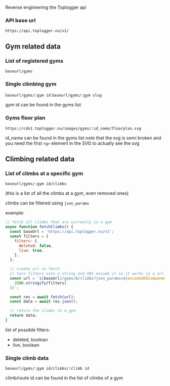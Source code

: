 Reverse engineering the Toplogger api

### API base url

`https://api.toplogger.nu/v1/`

## Gym related data

### List of registered gyms

`baseurl/gyms`

### Single climbing gym

`baseurl/gyms/:gym id`
`baseurl/gyms/:gym slug`

gym id can be found in the gyms list

### Gyms floor plan

`https://cdn1.toplogger.nu/images/gyms/:id_name/floorplan.svg`

id_name can be found in the gyms list
note that the svg is semi broken and you need the first `<g>` element in the SVG to actually see the svg

<!-- there is a chance you can't see the svg because it is very big -->

## Climbing related data

### List of climbs at a specific gym

`baseurl/gyms/:gym id/climbs`

(this is a list of all the climbs at a gym, even removed ones)

climbs can be filtered using `json_params`

example:

```js
// fetch all climbs that are currently in a gym
async function fetchClimbs() {
  const baseUrl = 'https://api.toplogger.nu/v1';
  const filters = {
    filters: {
      deleted: false,
      live: true,
    },
  };

  // create url to fetch
  // turn filters into a string and URI encode it so it works in a url
  const url = `${baseUrl}/gyms/8/climbs?json_params=${encodeURIComponent(
    JSON.stringify(filters)
  )}`;

  const res = await fetch(url);
  const data = await res.json();

  // return the climbs in a gym
  return data;
}
```

list of possible filters:

- deleted, boolean
- live, boolean

### Single climb data

`baseurl/gyms/:gym id/climbs/:climb id`

climb/route id can be found in the list of climbs of a gym
